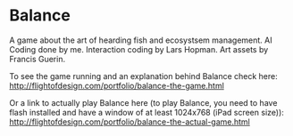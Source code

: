 Balance
=======

A game about the art of hearding fish and ecosystsem management. 
AI Coding done by me. Interaction coding by Lars Hopman. Art assets by Francis Guerin.

To see the game running and an explanation behind Balance check here: http://flightofdesign.com/portfolio/balance-the-game.html 

Or a link to actually play Balance here (to play Balance, you need to have flash installed and have a window of at least 1024x768 (iPad screen size)): http://flightofdesign.com/portfolio/balance-the-actual-game.html